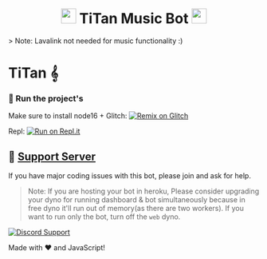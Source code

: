 <h1 align="center"><img src="./assets/logo.gif" width="30px"> TiTan Music Bot <img src="./assets/logo.gif" width="30px"></h1>
> Note: Lavalink not needed for music functionality :)

# TiTan 𝄞
### 💨 Run the project's
Make sure to install node16 +
Glitch: [![Remix on Glitch](https://cdn.glitch.com/2703baf2-b643-4da7-ab91-7ee2a2d00b5b%2Fremix-button.svg)](https://glitch.com/edit/#!/import/github/xzendercage/titan)

Repl: [![Run on Repl.it](https://repl.it/badge/github/xzendercage/titan)](https://replit.com/@xzndercage/titan)

 
## 📝 [Support Server](https://discord.gg/VrZ4vwFW)

If you have major coding issues with this bot, please join and ask for help.

> Note: If you are hosting your bot in heroku, Please consider upgrading your dyno for running dashboard & bot simultaneously because in free dyno it'll run out of memory(as there are two workers). If you want to run only the bot, turn off the `web` dyno.

[![Discord Support](https://discord.com/api/guilds/1025372470208905236/widget.png?style=banner2)](https://discord.gg/JNbspXYX)

Made with :heart: and JavaScript!